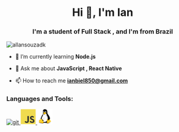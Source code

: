 <h1 align="center">Hi 👋, I'm Ian</h1>
<h3 align="center">I'm a student of Full Stack , and I'm from Brazil</h3>

<p align="left"> <img src="https://komarev.com/ghpvc/?username=allansouzadk&label=Profile%20views&color=0e75b6&style=flat" alt="allansouzadk" /> </p>

- 🌱 I’m currently learning **Node.js**

- 💬 Ask me about **JavaScript , React Native**

- 📫 How to reach me **ianbiel850@gmail.com**


<h3 align="left">Languages and Tools:</h3>
<p align="left"> <a href="https://git-scm.com/" target="_blank"> <img src="https://www.vectorlogo.zone/logos/git-scm/git-scm-icon.svg" alt="git" width="40" height="40"/> </a> <a href="https://developer.mozilla.org/en-US/docs/Web/JavaScript" target="_blank"> <img src="https://raw.githubusercontent.com/devicons/devicon/master/icons/javascript/javascript-original.svg" alt="javascript" width="40" height="40"/> </a> <a href="https://www.linux.org/" target="_blank"> <img src="https://raw.githubusercontent.com/devicons/devicon/master/icons/linux/linux-original.svg" alt="linux" width="40" height="40"/> </a> </p>

